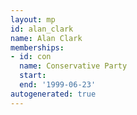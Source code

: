 ```yaml
---
layout: mp
id: alan_clark
name: Alan Clark
memberships:
- id: con
  name: Conservative Party
  start: 
  end: '1999-06-23'
autogenerated: true
---
```

